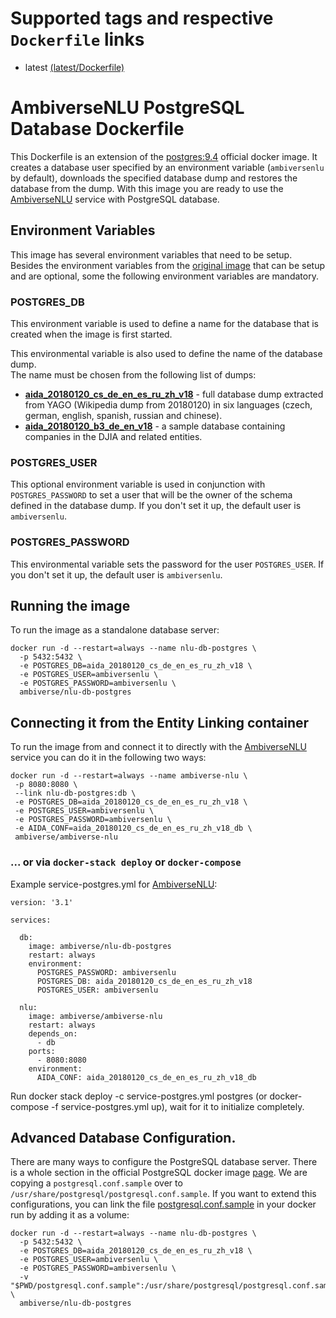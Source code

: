 # Supported tags and respective `Dockerfile` links

* latest [(latest/Dockerfile)](https://github.com/ambiverse-nlu/dockerfiles/nlu-db-postgres/Dockerfile)

# AmbiverseNLU PostgreSQL Database Dockerfile

This Dockerfile is an extension of the [postgres:9.4](https://github.com/docker-library/postgres/blob/3f585c58df93e93b730c09a13e8904b96fa20c58/9.4/Dockerfile) official docker image. It creates a database user specified by an environment variable (`ambiversenlu` by default), downloads the specified database dump and restores the database from the dump. With this image you are ready to use the [AmbiverseNLU](https://github.com/ambiverse-nlu/nlu) service with PostgreSQL database.

## Environment Variables
This image has several environment variables that need to be setup. Besides the environment variables from the [original image](https://hub.docker.com/_/postgres/) that can be setup and are optional, some the following environment variables are mandatory. 

### POSTGRES_DB
This environment variable is used to define a name for the database that is created when the image is first started. 

This environmental variable is also used to define the name of the database dump.  
The name must be chosen from the following list of dumps:


- **[aida_20180120_cs_de_en_es_ru_zh_v18](http://ambiversenlu-download.mpi-inf.mpg.de/postgres/aida_20180120_cs_de_en_es_ru_zh_v18.sql.gz)** - full database dump extracted from YAGO (Wikipedia dump from 20180120) in six languages (czech, german, english, spanish, russian and chinese).
- **[aida_20180120_b3_de_en_v18](http://ambiversenlu-download.mpi-inf.mpg.de/postgres/aida_20180120_b3_de_en_v18.sql.gz)** - a sample database containing companies in the DJIA and related entities.

### POSTGRES_USER
This optional environment variable is used in conjunction with `POSTGRES_PASSWORD` to set a user that will be the owner of the schema defined in the database dump. 
If you don't set it up, the default user is `ambiversenlu`.

### POSTGRES_PASSWORD
This environmental variable sets the password for the user `POSTGRES_USER`. If you don't set it up, the default user is `ambiversenlu`.

## Running the image
To run the image as a standalone database server:
~~~~~~~~
docker run -d --restart=always --name nlu-db-postgres \
  -p 5432:5432 \
  -e POSTGRES_DB=aida_20180120_cs_de_en_es_ru_zh_v18 \
  -e POSTGRES_USER=ambiversenlu \
  -e POSTGRES_PASSWORD=ambiversenlu \
  ambiverse/nlu-db-postgres
~~~~~~~~

## Connecting it from the Entity Linking container
To run the image from and connect it to directly with the [AmbiverseNLU](https://github.com/ambiverse-nlu/nlu) service you can do it in the following two ways:

~~~~~~~~
docker run -d --restart=always --name ambiverse-nlu \
 -p 8080:8080 \
 --link nlu-db-postgres:db \
 -e POSTGRES_DB=aida_20180120_cs_de_en_es_ru_zh_v18 \
 -e POSTGRES_USER=ambiversenlu \
 -e POSTGRES_PASSWORD=ambiversenlu \
 -e AIDA_CONF=aida_20180120_cs_de_en_es_ru_zh_v18_db \
 ambiverse/ambiverse-nlu
~~~~~~~~

### ... or via `docker-stack deploy` or `docker-compose`
Example service-postgres.yml for [AmbiverseNLU](https://github.com/ambiverse-nlu/ambiverse-nlu):

~~~~~~~~
version: '3.1'

services:

  db:
    image: ambiverse/nlu-db-postgres
    restart: always
    environment:
      POSTGRES_PASSWORD: ambiversenlu
      POSTGRES_DB: aida_20180120_cs_de_en_es_ru_zh_v18
      POSTGRES_USER: ambiversenlu
      
  nlu:
    image: ambiverse/ambiverse-nlu
    restart: always
    depends_on:
      - db
    ports:
      - 8080:8080
    environment:
      AIDA_CONF: aida_20180120_cs_de_en_es_ru_zh_v18_db
~~~~~~~~

Run docker stack deploy -c service-postgres.yml postgres (or docker-compose -f service-postgres.yml up), wait for it to initialize completely.

## Advanced Database Configuration.
There are many ways to configure the PostgreSQL database server. There is a whole section in the official PostgreSQL docker image [page](https://hub.docker.com/_/postgres/).
We are copying a `postgresql.conf.sample` over to `/usr/share/postgresql/postgresql.conf.sample`. 
If you want to extend this configurations, you can link the file [postgresql.conf.sample](https://github.com/ambiverse-nlu/dockerfiles/nlu-db-postgres/postgresql.conf.sample) in your docker run by adding it as a volume:
~~~~~~~~
docker run -d --restart=always --name nlu-db-postgres \
  -p 5432:5432 \
  -e POSTGRES_DB=aida_20180120_cs_de_en_es_ru_zh_v18 \
  -e POSTGRES_USER=ambiversenlu \
  -e POSTGRES_PASSWORD=ambiversenlu \
  -v "$PWD/postgresql.conf.sample":/usr/share/postgresql/postgresql.conf.sample \
  ambiverse/nlu-db-postgres
~~~~~~~~